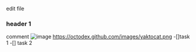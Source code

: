 edit file
### header 1
comment
![image](https://github.com/kil11/skills-communicate-using-markdown2/assets/115838774/699b2abc-902a-484e-bbcc-02787f4291e0)
https://octodex.github.com/images/yaktocat.png
-[]task 1 
-[] task 2
